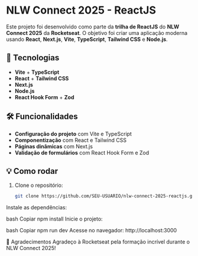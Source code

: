 # NLW Connect 2025 - ReactJS

Este projeto foi desenvolvido como parte da **trilha de ReactJS** do **NLW Connect 2025** da **Rocketseat**. O objetivo foi criar uma aplicação moderna usando **React**, **Next.js**, **Vite**, **TypeScript**, **Tailwind CSS** e **Node.js**.

## 🚀 Tecnologias

- **Vite** + **TypeScript**
- **React** + **Tailwind CSS**
- **Next.js**
- **Node.js**
- **React Hook Form** + **Zod**

## 🛠 Funcionalidades

- **Configuração do projeto** com Vite e TypeScript
- **Componentização** com React e Tailwind CSS
- **Páginas dinâmicas** com Next.js
- **Validação de formulários** com React Hook Form e Zod

## 💡 Como rodar

1. Clone o repositório:
   ```bash
   git clone https://github.com/SEU-USUARIO/nlw-connect-2025-reactjs.git
Instale as dependências:

bash
Copiar
npm install
Inicie o projeto:

bash
Copiar
npm run dev
Acesse no navegador: http://localhost:3000

📣 Agradecimentos
Agradeço à Rocketseat pela formação incrível durante o NLW Connect 2025!
